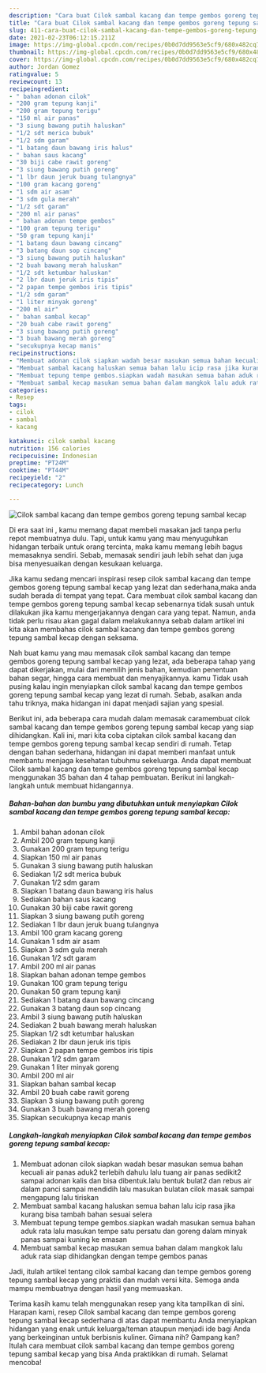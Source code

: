 ```yaml
---
description: "Cara buat Cilok sambal kacang dan tempe gembos goreng tepung sambal kecap Sederhana Untuk Jualan"
title: "Cara buat Cilok sambal kacang dan tempe gembos goreng tepung sambal kecap Sederhana Untuk Jualan"
slug: 411-cara-buat-cilok-sambal-kacang-dan-tempe-gembos-goreng-tepung-sambal-kecap-sederhana-untuk-jualan
date: 2021-02-23T06:12:15.211Z
image: https://img-global.cpcdn.com/recipes/0b0d7dd9563e5cf9/680x482cq70/cilok-sambal-kacang-dan-tempe-gembos-goreng-tepung-sambal-kecap-foto-resep-utama.jpg
thumbnail: https://img-global.cpcdn.com/recipes/0b0d7dd9563e5cf9/680x482cq70/cilok-sambal-kacang-dan-tempe-gembos-goreng-tepung-sambal-kecap-foto-resep-utama.jpg
cover: https://img-global.cpcdn.com/recipes/0b0d7dd9563e5cf9/680x482cq70/cilok-sambal-kacang-dan-tempe-gembos-goreng-tepung-sambal-kecap-foto-resep-utama.jpg
author: Jordan Gomez
ratingvalue: 5
reviewcount: 13
recipeingredient:
- " bahan adonan cilok"
- "200 gram tepung kanji"
- "200 gram tepung terigu"
- "150 ml air panas"
- "3 siung bawang putih haluskan"
- "1/2 sdt merica bubuk"
- "1/2 sdm garam"
- "1 batang daun bawang iris halus"
- " bahan saus kacang"
- "30 biji cabe rawit goreng"
- "3 siung bawang putih goreng"
- "1 lbr daun jeruk buang tulangnya"
- "100 gram kacang goreng"
- "1 sdm air asam"
- "3 sdm gula merah"
- "1/2 sdt garam"
- "200 ml air panas"
- " bahan adonan tempe gembos"
- "100 gram tepung terigu"
- "50 gram tepung kanji"
- "1 batang daun bawang cincang"
- "3 batang daun sop cincang"
- "3 siung bawang putih haluskan"
- "2 buah bawang merah haluskan"
- "1/2 sdt ketumbar haluskan"
- "2 lbr daun jeruk iris tipis"
- "2 papan tempe gembos iris tipis"
- "1/2 sdm garam"
- "1 liter minyak goreng"
- "200 ml air"
- " bahan sambal kecap"
- "20 buah cabe rawit goreng"
- "3 siung bawang putih goreng"
- "3 buah bawang merah goreng"
- "secukupnya kecap manis"
recipeinstructions:
- "Membuat adonan cilok siapkan wadah besar masukan semua bahan kecuali air panas aduk2 terlebih dahulu lalu tuang air panas sedikit2 sampai adonan kalis dan bisa dibentuk.lalu bentuk bulat2 dan rebus air dalam panci sampai mendidih lalu masukan bulatan cilok masak sampai mengapung lalu tiriskan"
- "Membuat sambal kacang haluskan semua bahan lalu icip rasa jika kurang bisa tambah bahan sesuai selera"
- "Membuat tepung tempe gembos.siapkan wadah masukan semua bahan aduk rata lalu masukan tempe satu persatu dan goreng dalam minyak panas sampai kuning ke emasan"
- "Membuat sambal kecap masukan semua bahan dalam mangkok lalu aduk rata siap dihidangkan dengan tempe gembos panas"
categories:
- Resep
tags:
- cilok
- sambal
- kacang

katakunci: cilok sambal kacang 
nutrition: 156 calories
recipecuisine: Indonesian
preptime: "PT24M"
cooktime: "PT44M"
recipeyield: "2"
recipecategory: Lunch

---
```



![Cilok sambal kacang dan tempe gembos goreng tepung sambal kecap](https://img-global.cpcdn.com/recipes/0b0d7dd9563e5cf9/680x482cq70/cilok-sambal-kacang-dan-tempe-gembos-goreng-tepung-sambal-kecap-foto-resep-utama.jpg)

Di era  saat ini , kamu memang dapat membeli masakan jadi tanpa perlu repot membuatnya dulu. Tapi, untuk kamu yang mau menyuguhkan hidangan terbaik untuk orang tercinta, maka kamu memang lebih bagus memasaknya sendiri. Sebab, memasak sendiri jauh lebih sehat dan juga bisa menyesuaikan dengan kesukaan keluarga.

Jika kamu sedang mencari inspirasi resep cilok sambal kacang dan tempe gembos goreng tepung sambal kecap yang lezat dan sederhana,maka anda sudah berada di tempat yang tepat. Cara membuat cilok sambal kacang dan tempe gembos goreng tepung sambal kecap  sebenarnya tidak susah untuk dilakukan jika kamu mengerjakannya dengan cara yang tepat. Namun, anda tidak perlu risau akan gagal dalam melakukannya 
sebab dalam artikel ini kita akan membahas cilok sambal kacang dan tempe gembos goreng tepung sambal kecap dengan seksama.  



Nah buat kamu yang mau memasak cilok sambal kacang dan tempe gembos goreng tepung sambal kecap yang lezat, ada beberapa tahap yang dapat dikerjakan, mulai dari memilih jenis bahan, kemudian penentuan bahan segar, hingga cara membuat dan menyajikannya. kamu Tidak usah pusing kalau ingin menyiapkan cilok sambal kacang dan tempe gembos goreng tepung sambal kecap yang lezat di rumah. Sebab, asalkan anda  tahu triknya, maka hidangan ini dapat menjadi sajian yang spesial.

Berikut ini, ada beberapa cara mudah dalam memasak caramembuat cilok sambal kacang dan tempe gembos goreng tepung sambal kecap yang siap dihidangkan. Kali ini, mari kita coba ciptakan cilok sambal kacang dan tempe gembos goreng tepung sambal kecap sendiri di rumah. Tetap dengan bahan sederhana, hidangan ini dapat memberi manfaat untuk membantu menjaga kesehatan tubuhmu sekeluarga. Anda dapat membuat Cilok sambal kacang dan tempe gembos goreng tepung sambal kecap menggunakan 35 bahan dan 4 tahap pembuatan. Berikut ini langkah-langkah untuk membuat hidangannya.

<!--inarticleads1-->

##### Bahan-bahan dan bumbu yang dibutuhkan untuk menyiapkan Cilok sambal kacang dan tempe gembos goreng tepung sambal kecap:

1. Ambil  bahan adonan cilok
1. Ambil 200 gram tepung kanji
1. Gunakan 200 gram tepung terigu
1. Siapkan 150 ml air panas
1. Gunakan 3 siung bawang putih haluskan
1. Sediakan 1/2 sdt merica bubuk
1. Gunakan 1/2 sdm garam
1. Siapkan 1 batang daun bawang iris halus
1. Sediakan  bahan saus kacang
1. Gunakan 30 biji cabe rawit goreng
1. Siapkan 3 siung bawang putih goreng
1. Sediakan 1 lbr daun jeruk buang tulangnya
1. Ambil 100 gram kacang goreng
1. Gunakan 1 sdm air asam
1. Siapkan 3 sdm gula merah
1. Gunakan 1/2 sdt garam
1. Ambil 200 ml air panas
1. Siapkan  bahan adonan tempe gembos
1. Gunakan 100 gram tepung terigu
1. Gunakan 50 gram tepung kanji
1. Sediakan 1 batang daun bawang cincang
1. Gunakan 3 batang daun sop cincang
1. Ambil 3 siung bawang putih haluskan
1. Sediakan 2 buah bawang merah haluskan
1. Siapkan 1/2 sdt ketumbar haluskan
1. Sediakan 2 lbr daun jeruk iris tipis
1. Siapkan 2 papan tempe gembos iris tipis
1. Gunakan 1/2 sdm garam
1. Gunakan 1 liter minyak goreng
1. Ambil 200 ml air
1. Siapkan  bahan sambal kecap
1. Ambil 20 buah cabe rawit goreng
1. Siapkan 3 siung bawang putih goreng
1. Gunakan 3 buah bawang merah goreng
1. Siapkan secukupnya kecap manis




<!--inarticleads2-->

##### Langkah-langkah menyiapkan Cilok sambal kacang dan tempe gembos goreng tepung sambal kecap:

1. Membuat adonan cilok siapkan wadah besar masukan semua bahan kecuali air panas aduk2 terlebih dahulu lalu tuang air panas sedikit2 sampai adonan kalis dan bisa dibentuk.lalu bentuk bulat2 dan rebus air dalam panci sampai mendidih lalu masukan bulatan cilok masak sampai mengapung lalu tiriskan
1. Membuat sambal kacang haluskan semua bahan lalu icip rasa jika kurang bisa tambah bahan sesuai selera
1. Membuat tepung tempe gembos.siapkan wadah masukan semua bahan aduk rata lalu masukan tempe satu persatu dan goreng dalam minyak panas sampai kuning ke emasan
1. Membuat sambal kecap masukan semua bahan dalam mangkok lalu aduk rata siap dihidangkan dengan tempe gembos panas




Jadi, itulah artikel tentang  cilok sambal kacang dan tempe gembos goreng tepung sambal kecap  yang praktis dan mudah versi kita. Semoga anda mampu membuatnya dengan hasil yang memuaskan. 

Terima kasih kamu telah menggunakan resep yang kita tampilkan di sini. Harapan kami, resep  Cilok sambal kacang dan tempe gembos goreng tepung sambal kecap sederhana di atas dapat membantu Anda menyiapkan hidangan yang enak untuk keluarga/teman ataupun menjadi ide bagi Anda yang berkeinginan untuk berbisnis kuliner. Gimana nih? Gampang kan? Itulah cara membuat cilok sambal kacang dan tempe gembos goreng tepung sambal kecap yang bisa Anda praktikkan di rumah. Selamat mencoba!

